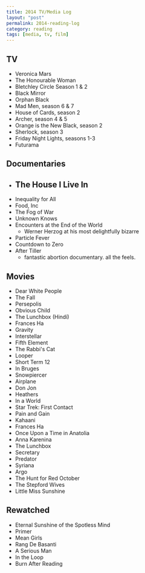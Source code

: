 ```yaml
---
title: 2014 TV/Media Log
layout: "post"
permalink: 2014-reading-log
category: reading
tags: [media, tv, film]
---
```


## TV
- Veronica Mars
- The Honourable Woman
- Bletchley Circle Season 1 & 2
- Black Mirror
- Orphan Black
- Mad Men, season 6 & 7
- House of Cards, season 2
- Archer, season 4 & 5
- Orange is the New Black, season 2
- Sherlock, season 3
- Friday Night Lights, seasons 1-3
- Futurama

## Documentaries
- The House I Live In
	- 
- Inequality for All
- Food, Inc
- The Fog of War
- Unknown Knows
- Encounters at the End of the World
  - Werner Herzog at his most delightfully bizarre
- Particle Fever
- Countdown to Zero
- After Tiller
  - fantastic abortion documentary. all the feels.

## Movies
- Dear White People
- The Fall
- Persepolis
- Obvious Child
- The Lunchbox (Hindi)
- Frances Ha
- Gravity
- Interstellar
- Fifth Element
- The Rabbi's Cat
- Looper
- Short Term 12
- In Bruges
- Snowpiercer
- Airplane
- Don Jon
- Heathers
- In a World
- Star Trek: First Contact
- Pain and Gain
- Kahaani
- Frances Ha
- Once Upon a Time in Anatolia
- Anna Karenina
- The Lunchbox
- Secretary
- Predator
- Syriana
- Argo
- The Hunt for Red October
- The Stepford Wives
- Little Miss Sunshine

## Rewatched
- Eternal Sunshine of the Spotless Mind
- Primer
- Mean Girls
- Rang De Basanti
- A Serious Man
- In the Loop
- Burn After Reading
